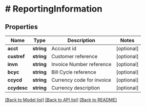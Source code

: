# # ReportingInformation

## Properties

Name | Type | Description | Notes
------------ | ------------- | ------------- | -------------
**acct** | **string** | Account id | [optional] 
**custref** | **string** | Customer reference | [optional] 
**invn** | **string** | Invoice Number reference | [optional] 
**bcyc** | **string** | Bill Cycle reference | [optional] 
**ccycd** | **string** | Currency code for invoice | [optional] 
**ccydesc** | **string** | Currency description | [optional] 

[[Back to Model list]](../../README.md#documentation-for-models) [[Back to API list]](../../README.md#documentation-for-api-endpoints) [[Back to README]](../../README.md)


